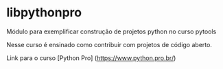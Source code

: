 # libpythonpro
Módulo para exemplificar construção de projetos python no curso pytools

Nesse curso é ensinado como contribuir com projetos de código aberto.

Link para o curso [Python Pro] (https://www.python.pro.br/)
